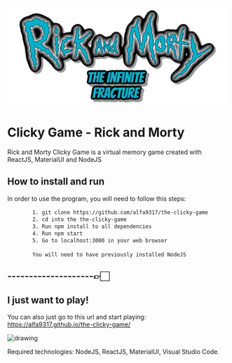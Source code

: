 <img src="./static/media/rick-and-morty-logo2.32794961.png" alt="drawing" width="500"/>

# Clicky Game - Rick and Morty

Rick and Morty Clicky Game is a virtual memory game created with ReactJS, MaterialUI and NodeJS

## How to install and run

In order to use the program, you will need to follow this steps: 

            1. git clone https://github.com/alfa9317/the-clicky-game
            2. cd into the the-clicky-game
            3. Run npm install to all dependencies
            4. Run npm start
            5. Go to localhost:3000 in your web browser
            
            You will need to have previously installed NodeJS

## --------------------👉🏻

## I just want to play!

You can also just go to this url and start playing:
      https://alfa9317.github.io/the-clicky-game/

<img src="./readMeImages/gameTheme.298bb8bb.png" alt="drawing" width="200" />

Required technologies:
NodeJS,
ReactJS,
MaterialUI,
Visual Studio Code.
